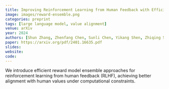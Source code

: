 ```yaml
---
title: Improving Reinforcement Learning from Human Feedback with Efficient Reward Model Ensemble
image: images/reward-ensemble.png
categories: preprint
tags: [large language model, value alignment]
venue: arXiv
year: 2024
authors: [Shun Zhang, Zhenfang Chen, Sunli Chen, Yikang Shen, Zhiqing Sun, Chuang Gan]
paper: https://arxiv.org/pdf/2401.16635.pdf
slides: 
website: 
code: 
---
```

We introduce efficient reward model ensemble approaches for reinforcement learning from human feedback (RLHF),
achieving better alignment with human values under computational constraints.
